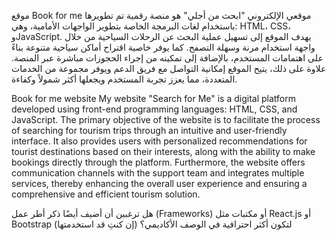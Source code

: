 موقع Book for me موقعي الإلكتروني "ابحث من أجلي" هو منصة رقمية تم تطويرها باستخدام لغات البرمجة الخاصة بتطوير الواجهات الأمامية، وهي: HTML، CSS، وJavaScript. يهدف الموقع إلى تسهيل عملية البحث عن الرحلات السياحية من خلال واجهة استخدام مرنة وسهلة التصفح. كما يوفر خاصية اقتراح أماكن سياحية متنوعة بناءً على اهتمامات المستخدم، بالإضافة إلى تمكينه من إجراء الحجوزات مباشرة عبر المنصة. علاوة على ذلك، يتيح الموقع إمكانية التواصل مع فريق الدعم ويوفر مجموعة من الخدمات المتعددة، مما يعزز تجربة المستخدم ويجعلها أكثر شمولاً وكفاءة.


Book for me website
My website "Search for Me" is a digital platform developed using front-end programming languages: HTML, CSS, and JavaScript. The primary objective of the website is to facilitate the process of searching for tourism trips through an intuitive and user-friendly interface. It also provides users with personalized recommendations for tourist destinations based on their interests, along with the ability to make bookings directly through the platform. Furthermore, the website offers communication channels with the support team and integrates multiple services, thereby enhancing the overall user experience and ensuring a comprehensive and efficient tourism solution.

هل ترغبين أن أضيف أيضًا ذكر أطر عمل (Frameworks) أو مكتبات مثل React.js أو Bootstrap (إن كنتِ قد استخدمتها) لتكون أكثر احترافية في الوصف الأكاديمي؟
